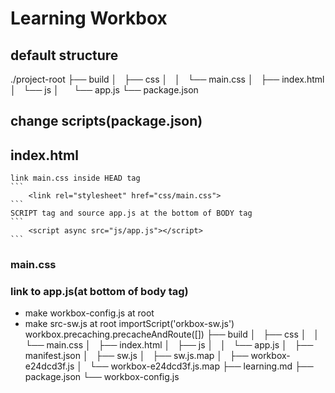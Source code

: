 

# Learning Workbox
## default structure
./project-root
├── build
│   ├── css
│   │   └── main.css
│   ├── index.html
│   └── js
│       └── app.js
└── package.json
## change scripts(package.json)
## index.html
    link main.css inside HEAD tag
    ```
        <link rel="stylesheet" href="css/main.css">
    ```
    SCRIPT tag and source app.js at the bottom of BODY tag
    ```
        <script async src="js/app.js"></script>
    ```
### main.css
### link to app.js(at bottom of body tag)





- make workbox-config.js at root
- make src-sw.js at root
    importScript('orkbox-sw.js')
    workbox.precaching.precacheAndRoute([])
    ├── build
│   ├── css
│   │   └── main.css
│   ├── index.html
│   ├── js
│   │   └── app.js
│   ├── manifest.json
│   ├── sw.js
│   ├── sw.js.map
│   ├── workbox-e24dcd3f.js
│   └── workbox-e24dcd3f.js.map
├── learning.md
├── package.json
└── workbox-config.js

